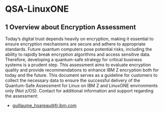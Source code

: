 # QSA-LinuxONE
## 1	Overview about Encryption Assessment
Today’s digital trust depends heavily on encryption, making it essential to ensure encryption mechanisms are secure and adhere to appropriate standards.
Future quantum computers pose potential risks, including the ability to rapidly break encryption algorithms and access sensitive data. Therefore, developing a quantum-safe strategy for critical business systems is a prudent step.
This assessment aims to evaluate encryption quality and provide recommendations to enhance IBM Z encryption both for today and the future.
This document serves as a guideline for customers to collect the necessary data to ensure the successful delivery of the Quantum-Safe Assessment for Linux on IBM Z and LinuxONE environments only (Not z/OS).
Contact for additional information and support regarding the assessment:
* guillaume_hoareau@fr.ibm.com 
